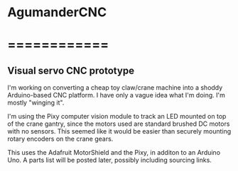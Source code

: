 <h1>AgumanderCNC</h1>
<h1>============</h1>

<h2>Visual servo CNC prototype</h2>

<p>I'm working on converting a cheap toy claw/crane machine into a shoddy Arduino-based CNC platform. I have only a vague idea what I'm doing. I'm mostly "winging it".</p>

<p>I'm using the Pixy computer vision module to track an LED mounted on top of the crane gantry, since the motors used are standard brushed DC motors with no sensors. This seemed like it would be easier than securely mounting rotary encoders on the crane gears.</p>

<p>This uses the Adafruit MotorShield and the Pixy, in additon to an Arduino Uno. A parts list will be posted later, possibly including sourcing links.</p>
